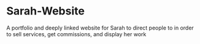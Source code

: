 # Sarah-Website
A portfolio and deeply linked website for Sarah to direct people to in order to sell services, get commissions, and display her work
